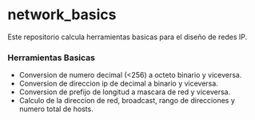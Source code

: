 # network_basics
Este repositorio calcula herramientas basicas para el diseño de redes IP.

### **Herramientas Basicas**

* Conversion de numero decimal (<256) a octeto binario y viceversa.
* Conversion de direccion ip de decimal a binario y viceversa.
* Conversion de prefijo de longitud a mascara de red y viceversa.
* Calculo de la direccion de red, broadcast, rango de direcciones y numero total de hosts.
